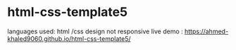 # html-css-template5
languages used: html /css
 design not responsive
live demo : https://ahmed-khaled9060.github.io/html-css-template5/

